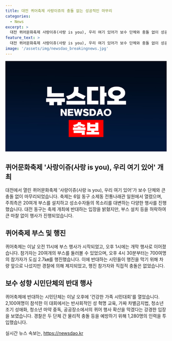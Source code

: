 ```yaml
---
title: 대전 퀴어축제 사랑이쥬의 충돌 없는 성공적인 마무리
categories:
  - News
excerpt: >
  대전 퀴어문화축제 사랑이쥬(사랑 is you), 우리 여기 있어가 보수 단체와 충돌 없이 성공적으로 마무리되었다. 대전 동구 소제동 전통나래관에서 진행된 행사는 20여개 부스와 행진으로 이루어졌는데, 대전 동구의 반대 입장에도 불구하고 큰 문제없이 진행됐다. 경찰의 대피 조치로 퀴어축제 참가자와 반대 시민들 간의 직접적 충돌은 발생하지 않았다. 보수 성향 시민단체는 별도의 건강한 가족 시민대회를 열었는데, 이를 위해 경찰은 1천280명의 인력을 투입하여 물리적 충돌을 방지했다.
feature_text: >
  대전 퀴어문화축제 사랑이쥬(사랑 is you), 우리 여기 있어가 보수 단체와 충돌 없이 성공적으로 마무리되었다. 대전 동구 소제동 전통나래관에서 진행된 행사는 20여개 부스와 행진으로 이루어졌는데, 대전 동구의 반대 입장에도 불구하고 큰 문제없이 진행됐다. 경찰의 대피 조치로 퀴어축제 참가자와 반대 시민들 간의 직접적 충돌은 발생하지 않았다. 보수 성향 시민단체는 별도의 건강한 가족 시민대회를 열었는데, 이를 위해 경찰은 1천280명의 인력을 투입하여 물리적 충돌을 방지했다.
image: '/assets/img/newsdao_breakingnews.jpg'
---
```


<p><img src="/assets/img/newsdao_breakingnews.jpg" alt="firstkoreanews 속보" /></p>

<h2 data-ke-size="size26">퀴어문화축제 '사랑이쥬(사랑 is you), 우리 여기 있어' 개최</h2>

<p data-ke-size="size16">대전에서 열린 퀴어문화축제 '사랑이쥬(사랑 is you), 우리 여기 있어'가 보수 단체와 큰 충돌 없이 마무리되었습니다. 축제는 6일 동구 소제동 전통나래관 일원에서 열렸으며, 주최측은 20여개 부스를 설치하고 성소수자들의 목소리를 대변하는 다양한 행사를 진행했습니다. 대전 동구는 축제 개최에 반대하는 입장을 밝혔지만, 부스 설치 등을 허락하여 큰 마찰 없이 행사가 진행되었습니다.</p>

<h2 data-ke-size="size26">퀴어축제 부스 및 행진</h2>

<p data-ke-size="size16">퀴어축제는 이날 오전 11시에 부스 행사가 시작되었고, 오후 1시에는 개막 행사로 이어졌습니다. 참가자는 20여개의 부스를 둘러볼 수 있었으며, 오후 4시 30분부터는 700여명의 참가자가 도심 2.7㎞를 행진했습니다. 이에 반대하는 시민들이 행진을 막기 위해 차량 앞으로 나섰지만 경찰에 의해 제지되었고, 행진 참가자와 직접적 충돌은 없었습니다.</p>

<h2 data-ke-size="size26">보수 성향 시민단체의 반대 행사</h2>

<p data-ke-size="size16">퀴어축제에 반대하는 시민단체는 이날 오후에 '건강한 가족 시민대회'를 열었습니다. 2,100여명이 참석한 이 대회에서는 반사회적인 성 혁명 교육, 가짜 차별금지법, 청소년 조기 성애화, 청소년 마약 중독, 공공장소에서의 퀴어 행사 확산을 막겠다는 강경한 입장을 보였습니다. 경찰은 두 단체 간 물리적 충돌 등을 예방하기 위해 1,280명의 인력을 투입했습니다.</p>
실시간 뉴스 속보는, <a href="https://newsdao.kr" rel="dofollow">https://newsdao.kr</a>


